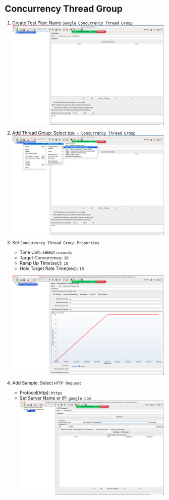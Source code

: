 # Concurrency Thread Group

1. Create Test Plan: Name `Google Concurrency Thread Group`
   ![google-concurrency-thread-group-02](images/google-concurrency-thread-group-02.png)
2. Add Thread Group: Select `bzm - Concurrency Thread Group`
   ![google-concurrency-thread-group-03](images/google-concurrency-thread-group-03.png)
3. Set `Concurrency Thread Group Properties`

   - Time Unit: select `seconds`
   - Target Concurrency: `10`
   - Ramp Up Time(sec): `10`
   - Hold Target Rate Time(sec): `10`

   ![google-concurrency-thread-group-05](images/google-concurrency-thread-group-05.png)

4. Add Sample: Select `HTTP Request`
   - Protocol[http]: `https`
   - Set Server Name or IP: `google.com`
     ![google-concurrency-thread-group-06](images/google-concurrency-thread-group-06.png)
